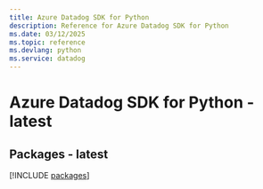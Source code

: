```yaml
---
title: Azure Datadog SDK for Python
description: Reference for Azure Datadog SDK for Python
ms.date: 03/12/2025
ms.topic: reference
ms.devlang: python
ms.service: datadog
---
```

# Azure Datadog SDK for Python - latest
## Packages - latest
[!INCLUDE [packages](datadog-index.md)]
